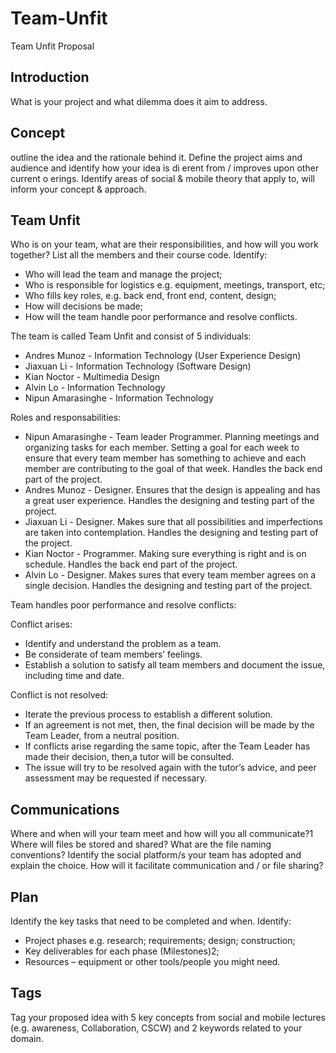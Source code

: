 # Team-Unfit
Team Unfit Proposal 

## Introduction
What is your project and what dilemma does it aim to address.
## Concept
outline the idea and the rationale behind it. Define the project aims and audience and identify how your idea is di erent from / improves upon other current o erings. Identify areas of social & mobile theory that apply to, will inform your concept & approach.
## Team Unfit
Who is on your team, what are their responsibilities, and how will you work together? List all the members and their course code. Identify:
- Who will lead the team and manage the project;
- Who is responsible for logistics e.g. equipment, meetings, transport, etc;
- Who fills key roles, e.g. back end, front end, content, design;
- How will decisions be made;
- How will the team handle poor performance and resolve conflicts.

The team is called Team Unfit and consist of 5 individuals:
- Andres Munoz - Information Technology (User Experience Design)
- Jiaxuan Li - Information Technology (Software Design)
- Kian Noctor - Multimedia Design
- Alvin Lo - Information Technology
- Nipun Amarasinghe - Information Technology

Roles and responsabilities:
- Nipun Amarasinghe - Team leader Programmer. Planning meetings and organizing tasks for each member. Setting a goal for each week to ensure that every team member has something to achieve and each member are contributing to the goal of that week. Handles the back end part of the project.
- Andres Munoz - Designer. Ensures that the design is appealing and has a great user experience. Handles the designing and testing part of the project.
- Jiaxuan Li - Designer. Makes sure that all possibilities and imperfections are taken into contemplation.  Handles the designing and testing part of the project.
- Kian Noctor - Programmer. Making sure everything is right and is on schedule. Handles the back end part of the project. 
- Alvin Lo - Designer. Makes sures that every team member agrees on a single decision. Handles the designing and testing part of the project.

Team handles poor performance and resolve conflicts:

Conflict arises:

- Identify and understand the problem as a team.
- Be considerate of team members’ feelings.
- Establish a solution to satisfy all team members and document the issue, including time and date.

Conflict is not resolved:

- Iterate the previous process to establish a different solution. 
- If an agreement is not met, then, the final decision will be made by the Team Leader, from a neutral position.
- If conflicts arise regarding the same topic, after the Team Leader has made their decision, then,a tutor will be consulted.
- The issue will try to be resolved again with the tutor’s advice, and peer assessment may be requested if necessary.



## Communications
Where and when will your team meet and how will you all communicate?1 Where will files be stored and shared? What are the file naming conventions?
Identify the social platform/s your team has adopted and explain the choice. How will it facilitate communication and / or file sharing?
## Plan
Identify the key tasks that need to be completed and when. Identify:
- Project phases e.g. research; requirements; design; construction;
- Key deliverables for each phase (Milestones)2;
- Resources – equipment or other tools/people you might need.
## Tags
Tag your proposed idea with 5 key concepts from social and mobile lectures (e.g. awareness, Collaboration, CSCW) and 2 keywords related to your domain.
